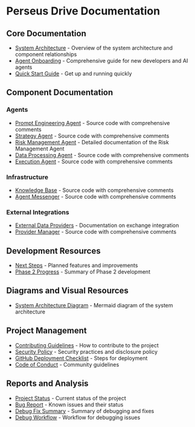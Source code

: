 # Perseus Drive Documentation

## Core Documentation

- [System Architecture](system-architecture.md) - Overview of the system architecture and component relationships
- [Agent Onboarding](agent-onboarding.md) - Comprehensive guide for new developers and AI agents
- [Quick Start Guide](QUICK_START.md) - Get up and running quickly

## Component Documentation

### Agents

- [Prompt Engineering Agent](../agents/prompt-engineering-agent.js) - Source code with comprehensive comments
- [Strategy Agent](../agents/strategy-agent.js) - Source code with comprehensive comments
- [Risk Management Agent](risk-management-agent.md) - Detailed documentation of the Risk Management Agent
- [Data Processing Agent](../agents/data-processing-agent.js) - Source code with comprehensive comments
- [Execution Agent](../agents/execution-agent.js) - Source code with comprehensive comments

### Infrastructure

- [Knowledge Base](../tools/knowledge-base.js) - Source code with comprehensive comments
- [Agent Messenger](../tools/agent-messenger.js) - Source code with comprehensive comments

### External Integrations

- [External Data Providers](external-data-providers.md) - Documentation on exchange integration
- [Provider Manager](../providers/provider-manager.js) - Source code with comprehensive comments

## Development Resources

- [Next Steps](next-steps.md) - Planned features and improvements
- [Phase 2 Progress](phase2-progress.md) - Summary of Phase 2 development

## Diagrams and Visual Resources

- [System Architecture Diagram](assets/perseus-drive-architecture.md) - Mermaid diagram of the system architecture

## Project Management

- [Contributing Guidelines](../CONTRIBUTING.md) - How to contribute to the project
- [Security Policy](../SECURITY.md) - Security practices and disclosure policy
- [GitHub Deployment Checklist](../GITHUB_DEPLOYMENT_CHECKLIST.md) - Steps for deployment
- [Code of Conduct](../CODE_OF_CONDUCT.md) - Community guidelines

## Reports and Analysis

- [Project Status](../project-status.md) - Current status of the project
- [Bug Report](../bug-report.md) - Known issues and their status
- [Debug Fix Summary](../debug-fix-summary.md) - Summary of debugging and fixes
- [Debug Workflow](../debug-workflow.md) - Workflow for debugging issues 